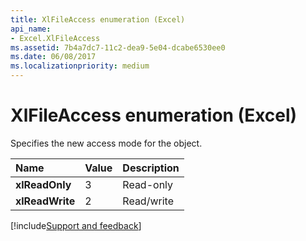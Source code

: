 ```yaml
---
title: XlFileAccess enumeration (Excel)
api_name:
- Excel.XlFileAccess
ms.assetid: 7b4a7dc7-11c2-dea9-5e04-dcabe6530ee0
ms.date: 06/08/2017
ms.localizationpriority: medium
---
```



# XlFileAccess enumeration (Excel)

Specifies the new access mode for the object.

|Name|Value|Description|
|:-----|:-----|:-----|
| **xlReadOnly**|3|Read-only|
| **xlReadWrite**|2|Read/write|



[!include[Support and feedback](~/includes/feedback-boilerplate.md)]